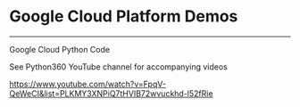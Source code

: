 # Google Cloud Platform Demos
---
Google Cloud Python Code

See Python360 YouTube channel for accompanying videos

https://www.youtube.com/watch?v=FpqV-QeWeCI&list=PLKMY3XNPiQ7tHVIB72wvuckhd-l52fRie
